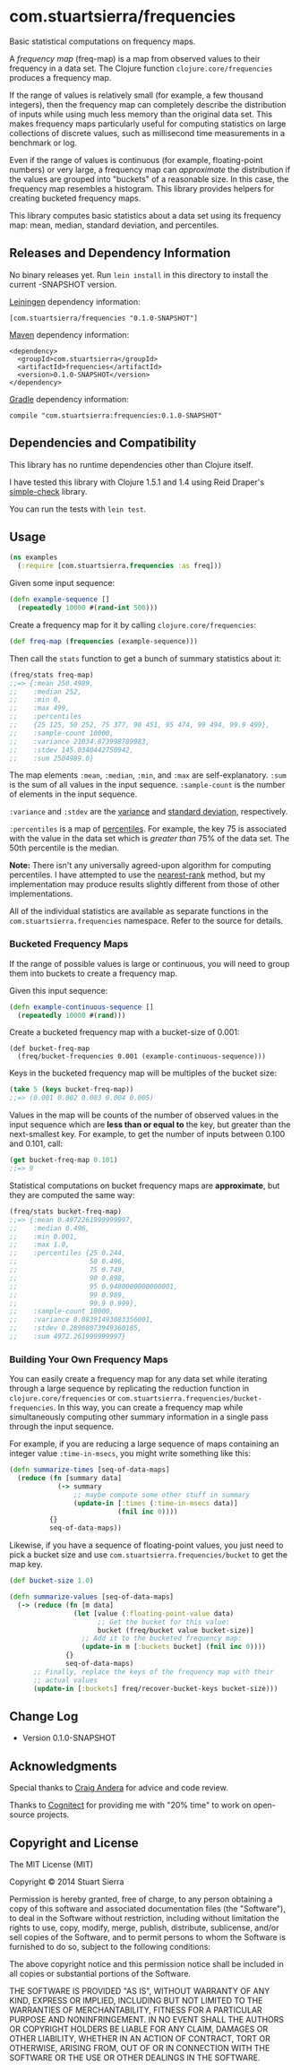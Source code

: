 # com.stuartsierra/frequencies

Basic statistical computations on frequency maps.

A *frequency map* (freq-map) is a map from observed values to their
frequency in a data set. The Clojure function
`clojure.core/frequencies` produces a frequency map.

If the range of values is relatively small (for example, a few
thousand integers), then the frequency map can completely describe the
distribution of inputs while using much less memory than the original
data set. This makes frequency maps particularly useful for computing
statistics on large collections of discrete values, such as
millisecond time measurements in a benchmark or log.

Even if the range of values is continuous (for example, floating-point
numbers) or very large, a frequency map can *approximate* the
distribution if the values are grouped into "buckets" of a reasonable
size. In this case, the frequency map resembles a histogram. This
library provides helpers for creating bucketed frequency maps.

This library computes basic statistics about a data set using its
frequency map: mean, median, standard deviation, and percentiles.



## Releases and Dependency Information ##

No binary releases yet. Run `lein install` in this directory to
install the current -SNAPSHOT version.

[Leiningen] dependency information:

    [com.stuartsierra/frequencies "0.1.0-SNAPSHOT"]

[Maven] dependency information:

    <dependency>
      <groupId>com.stuartsierra</groupId>
      <artifactId>frequencies</artifactId>
      <version>0.1.0-SNAPSHOT</version>
    </dependency>

[Leiningen]: http://leiningen.org/
[Maven]: http://maven.apache.org/
[Gradle] dependency information:

    compile "com.stuartsierra:frequencies:0.1.0-SNAPSHOT"

[Clojars]: http://clojars.org/
[Leiningen]: http://leiningen.org/
[Maven]: http://maven.apache.org/
[Gradle]: http://www.gradle.org/



## Dependencies and Compatibility ##

This library has no runtime dependencies other than Clojure itself.

I have tested this library with Clojure 1.5.1 and 1.4 using Reid
Draper's [simple-check] library.

You can run the tests with `lein test`.

[simple-check]: https://github.com/reiddraper/simple-check



## Usage ##

```clojure
(ns examples
  (:require [com.stuartsierra.frequencies :as freq]))
```

Given some input sequence:

```clojure
(defn example-sequence []
  (repeatedly 10000 #(rand-int 500)))
```

Create a frequency map for it by calling `clojure.core/frequencies`:

```clojure
(def freq-map (frequencies (example-sequence)))
```

Then call the `stats` function to get a bunch of summary statistics
about it:

```clojure
(freq/stats freq-map)
;;=> {:mean 250.4989,
;;    :median 252,
;;    :min 0,
;;    :max 499,
;;    :percentiles
;;    {25 125, 50 252, 75 377, 90 451, 95 474, 99 494, 99.9 499},
;;    :sample-count 10000,
;;    :variance 21034.873998789983,
;;    :stdev 145.0340442750942,
;;    :sum 2504989.0}
```

The map elements `:mean`, `:median`, `:min`, and `:max` are
self-explanatory. `:sum` is the sum of all values in the input
sequence. `:sample-count` is the number of elements in the input
sequence.

`:variance` and `:stdev` are the [variance](http://en.wikipedia.org/wiki/Variance)
and [standard deviation](http://en.wikipedia.org/wiki/Standard_deviation), respectively.

`:percentiles` is a map of [percentiles](http://en.wikipedia.org/wiki/Percentile).
For example, the key 75 is associated with the value in the data set
which is *greater than* 75% of the data set. The 50th percentile is
the median.

**Note:** There isn't any universally agreed-upon algorithm for
computing percentiles. I have attempted to use the
[nearest-rank](http://en.wikipedia.org/wiki/Percentile#Nearest_rank)
method, but my implementation may produce results slightly different
from those of other implementations.

All of the individual statistics are available as separate functions
in the `com.stuartsierra.frequencies` namespace. Refer to the source
for details.


### Bucketed Frequency Maps ###

If the range of possible values is large or continuous, you will need
to group them into buckets to create a frequency map.

Given this input sequence:

```clojure
(defn example-continuous-sequence []
  (repeatedly 10000 #(rand)))
```

Create a bucketed frequency map with a bucket-size of 0.001:

```
(def bucket-freq-map
  (freq/bucket-frequencies 0.001 (example-continuous-sequence)))
```

Keys in the bucketed frequency map will be multiples of the bucket size:

```clojure
(take 5 (keys bucket-freq-map))
;;=> (0.001 0.002 0.003 0.004 0.005)
```

Values in the map will be counts of the number of observed values in
the input sequence which are **less than or equal to** the key, but
greater than the next-smallest key. For example, to get the number of
inputs between 0.100 and 0.101, call:

```clojure
(get bucket-freq-map 0.101)
;;=> 9
```

Statistical computations on bucket frequency maps are **approximate**,
but they are computed the same way:

```clojure
(freq/stats bucket-freq-map)
;;=> {:mean 0.4972261999999997,
;;    :median 0.496,
;;    :min 0.001,
;;    :max 1.0,
;;    :percentiles {25 0.244,             
;;                  50 0.496,             
;;                  75 0.749,             
;;                  90 0.898,             
;;                  95 0.9480000000000001,
;;                  99 0.989,             
;;                  99.9 0.999},
;;    :sample-count 10000,
;;    :variance 0.08391493083356001,
;;    :stdev 0.28968073949360185,
;;    :sum 4972.261999999997}
```


### Building Your Own Frequency Maps ###

You can easily create a frequency map for any data set while iterating
through a large sequence by replicating the reduction function in
`clojure.core/frequencies` or `com.stuartsierra.frequencies/bucket-frequencies`.
In this way, you can create a frequency map while simultaneously
computing other summary information in a single pass through the input
sequence.

For example, if you are reducing a large sequence of maps containing
an integer value `:time-in-msecs`, you might write something like this:

```clojure
(defn summarize-times [seq-of-data-maps]
  (reduce (fn [summary data]
            (-> summary
                ;; maybe compute some other stuff in summary
                (update-in [:times (:time-in-msecs data)]
                           (fnil inc 0))))
          {}
          seq-of-data-maps))
```

Likewise, if you have a sequence of floating-point values, you just
need to pick a bucket size and use `com.stuartsierra.frequencies/bucket`
to get the map key.

```clojure
(def bucket-size 1.0)

(defn summarize-values [seq-of-data-maps]
  (-> (reduce (fn [m data]
                (let [value (:floating-point-value data)
                      ;; Get the bucket for this value:
                      bucket (freq/bucket value bucket-size)]
                  ;; Add it to the bucketed frequency map:
                  (update-in m [:buckets bucket] (fnil inc 0))))
              {}
              seq-of-data-maps)
      ;; Finally, replace the keys of the frequency map with their
      ;; actual values
      (update-in [:buckets] freq/recover-bucket-keys bucket-size)))
```



## Change Log ##

* Version 0.1.0-SNAPSHOT



## Acknowledgments ##

Special thanks to [Craig Andera](https://github.com/candera) for
advice and code review.

Thanks to [Cognitect](http://cognitect.com/) for providing me with
"20% time" to work on open-source projects.



## Copyright and License ##

The MIT License (MIT)

Copyright © 2014 Stuart Sierra

Permission is hereby granted, free of charge, to any person obtaining a copy
of this software and associated documentation files (the "Software"), to deal
in the Software without restriction, including without limitation the rights
to use, copy, modify, merge, publish, distribute, sublicense, and/or sell
copies of the Software, and to permit persons to whom the Software is
furnished to do so, subject to the following conditions:

The above copyright notice and this permission notice shall be included in
all copies or substantial portions of the Software.

THE SOFTWARE IS PROVIDED "AS IS", WITHOUT WARRANTY OF ANY KIND, EXPRESS OR
IMPLIED, INCLUDING BUT NOT LIMITED TO THE WARRANTIES OF MERCHANTABILITY,
FITNESS FOR A PARTICULAR PURPOSE AND NONINFRINGEMENT. IN NO EVENT SHALL THE
AUTHORS OR COPYRIGHT HOLDERS BE LIABLE FOR ANY CLAIM, DAMAGES OR OTHER
LIABILITY, WHETHER IN AN ACTION OF CONTRACT, TORT OR OTHERWISE, ARISING FROM,
OUT OF OR IN CONNECTION WITH THE SOFTWARE OR THE USE OR OTHER DEALINGS IN
THE SOFTWARE.

